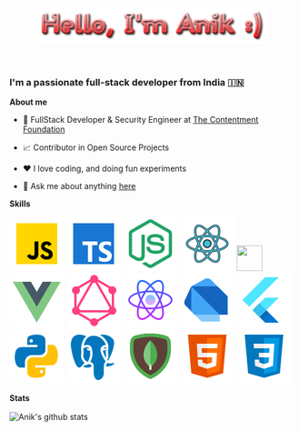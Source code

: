 <p align="center"><a href="https://anik-ghosh-au7.github.io"><img width="80%" src="./assets/hello-text.png" /></a></p>

<br />

### I'm a passionate full-stack developer from India 🇮🇳

**About me**

- 💼 FullStack Developer & Security Engineer at [The Contentment Foundation](https://contentment.org/team/Anik)

- 📈 Contributor in Open Source Projects

- ❤️ I love coding, and doing fun experiments

- 💬 Ask me about anything [here](https://github.com/anik-ghosh-au7/anik-ghosh-au7/issues)

**Skills**

<code><img src="./assets/javascript.svg" /></code>
<code><img src="./assets/typescript.svg" /></code>
<code><img src="./assets/node-js.svg" /></code>
<code><img src="./assets/react-js.svg" /></code>
<code><img height=45 width=45 src="https://assets.vercel.com/image/upload/v1607554385/repositories/next-js/next-logo.png" /></code>
<code><img src="./assets/vue-js.svg" /></code>
<code><img src="./assets/graphql.svg" /></code>
<code><img src="./assets/react-native.svg" /></code>
<code><img src="./assets/dart.svg" /></code>
<code><img src="./assets/flutter.svg" /></code>
<code><img src="./assets/python.svg" /></code>
<code><img src="./assets/postgres-sql.svg" /></code>
<code><img src="./assets/mongo-db.svg" /></code>
<code><img src="./assets/html.svg" /></code>
<code><img src="./assets/css.svg" /></code>

**Stats**

<img align="center" src="https://github-readme-stats.vercel.app/api?username=anik-ghosh-au7&hide=stars&show_icons=true&include_all_commits=true&theme=buefy&hide_border=true" alt="Anik's github stats" />
